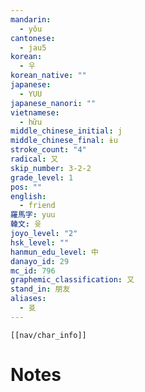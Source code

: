 ```yaml
---
mandarin:
  - yǒu
cantonese:
  - jau5
korean:
  - 우
korean_native: ""
japanese:
  - YUU
japanese_nanori: ""
vietnamese:
  - hữu
middle_chinese_initial: j
middle_chinese_final: ɨu
stroke_count: "4"
radical: 又
skip_number: 3-2-2
grade_level: 1
pos: ""
english:
  - friend
羅馬字: yuu
韓文: 윳
joyo_level: "2"
hsk_level: ""
hanmun_edu_level: 中
danayo_id: 29
mc_id: 796
graphemic_classification: 又
stand_in: 朋友
aliases:
  - 㕛
---
```

```meta-bind-embed
[[nav/char_info]]
```

# Notes
